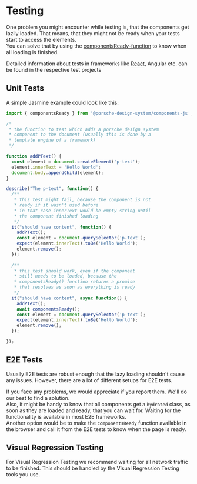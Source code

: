 # Testing

One problem you might encounter while testing is, that the components get
lazily loaded. That means, that they might not be ready when your tests start
to access the elements.  
You can solve that by using the [componentsReady-function](#/helpers/components-ready)
 to know when all loading is finished.
 
Detailed information about tests in frameworks like [React](#/start-coding/react), Angular etc. can be found in the respective test projects

## Unit Tests

A simple Jasmine example could look like this:
```javascript
import { componentsReady } from '@porsche-design-system/components-js';

/*
 * the function to test which adds a porsche design system
 * component to the document (usually this is done by a
 * template engine of a framework)
 */

function addPText() {
  const element = document.createElement('p-text');
  element.innerText = 'Hello World';
  document.body.appendChild(element);
}

describe("The p-text", function() {
  /**
   * this test might fail, because the component is not
   * ready if it wasn't used before
   * in that case innerText would be empty string until
   * the component finished loading
   */
  it("should have content", function() {
    addPText();
    const element = document.querySelector('p-text');
    expect(element.innerText).toBe('Hello World');
    element.remove();
  });
 
  /**
   * this test should work, even if the component
   * still needs to be loaded, because the
   * componentsReady() function returns a promise
   * that resolves as soon as everything is ready
   */
  it("should have content", async function() {
    addPText();
    await componentsReady();
    const element = document.querySelector('p-text');
    expect(element.innerText).toBe('Hello World');
    element.remove();
  });

});
```

## E2E Tests

Usually E2E tests are robust enough that the lazy loading shouldn't cause
any issues. However, there are a lot of different setups for E2E tests.

If you face any problems, we would appreciate if you report them. We'll
do our best to find a solution.  
Also, it might be handy to know that all components get a `hydrated` class,
as soon as they are loaded and ready, that you can wait for. Waiting for the functionality is available in most E2E frameworks.  
Another option would be to make the `componentsReady` function available
in the browser and call it from the E2E tests to know when the page is
ready.

## Visual Regression Testing

For Visual Regression Testing we recommend waiting for all network traffic
to be finished. This should be handled by the Visual Regression Testing
tools you use.